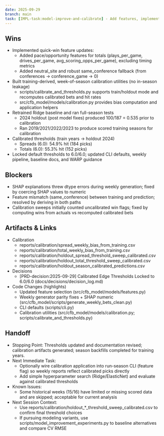 ```yaml
---
date: 2025-09-29
branch: main
task: [IMPL-task:model-improve-and-calibrate] - Add features, implement no-leak calibration, lock thresholds, update docs
---
```


## Wins

- Implemented quick-win feature updates:
  - Added pace/opportunity features for totals (plays_per_game, drives_per_game, avg_scoring_opps_per_game), excluding timing metrics
  - Added neutral_site and robust same_conference fallback (from conferences → conference_game → 0)
- Built training-derived, week-of-season calibration utilities (no in-season leakage)
  - scripts/calibrate_and_thresholds.py supports train/holdout mode and recomputes calibrated bets and hit rates
  - src/cfb_model/models/calibration.py provides bias computation and application helpers
- Retrained Ridge baseline and ran full-season tests
  - 2024 holdout (post model fixes) produced 100/187 = 0.535 prior to calibration
  - Ran 2019/2021/2022/2023 to produce scored training seasons for calibration
- Calibrated thresholds (train years → holdout 2024)
  - Spreads (6.0): 54.9% hit (184 picks)
  - Totals (6.0): 55.3% hit (152 picks)
- Locked default thresholds to 6.0/6.0; updated CLI defaults, weekly pipeline, baseline docs, and WARP guidance

## Blockers

- SHAP explanations threw dtype errors during weekly generation; fixed by coercing SHAP values to numeric
- Feature mismatch (same_conference) between training and prediction; resolved by deriving in both paths
- Calibration sweeps initially counted uncalibrated win flags; fixed by computing wins from actuals vs recomputed calibrated bets

## Artifacts & Links

- Calibration
  - reports/calibration/spread_weekly_bias_from_training.csv
  - reports/calibration/total_weekly_bias_from_training.csv
  - reports/calibration/holdout_spread_threshold_sweep_calibrated.csv
  - reports/calibration/holdout_total_threshold_sweep_calibrated.csv
  - reports/calibration/holdout_season_calibrated_predictions.csv
- Decisions
  - [PRD-decision:2025-09-29] Calibrated Edge Thresholds Locked to 6.0/6.0 (docs/decisions/decision_log.md)
- Code Changes (highlights)
  - Updated feature selection (src/cfb_model/models/features.py)
  - Weekly generator parity fixes + SHAP numeric (src/cfb_model/scripts/generate_weekly_bets_clean.py)
  - CLI defaults (scripts/cli.py)
  - Calibration utilities (src/cfb_model/models/calibration.py; scripts/calibrate_and_thresholds.py)

## Handoff

- Stopping Point: Thresholds updated and documentation revised; calibration artifacts generated; season backfills completed for training years.
- Next Immediate Task:
  - Optionally wire calibration application into run-season CLI (feature flag) so weekly reports reflect calibrated picks directly
  - Add simple hyperparameter search (Ridge/ElasticNet) and evaluate against calibrated thresholds
- Known Issues:
  - Some historical weeks (15/16) have limited or missing scored data and are skipped; acceptable for current analysis
- Next Session Context:
  - Use reports/calibration/holdout_*_threshold_sweep_calibrated.csv to confirm final threshold choices
  - If pursuing modeling variants, use scripts/model_improvement_experiments.py to baseline alternatives and compare CV RMSE
